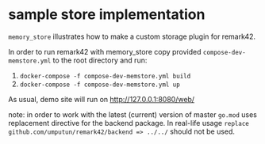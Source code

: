 # sample store implementation

`memory_store` illustrates how to make a custom storage plugin for remark42.

In order to run remark42 with memory_store copy provided `compose-dev-memstore.yml` to the root directory and run:

1. `docker-compose -f compose-dev-memstore.yml build`
1. `docker-compose -f compose-dev-memstore.yml up`

As usual, demo site will run on http://127.0.0.1:8080/web/

note: in order to work with the latest (current) version of master `go.mod` uses replacement directive for the backend package. In real-life usage `replace github.com/umputun/remark42/backend => ../../`  should not be used. 